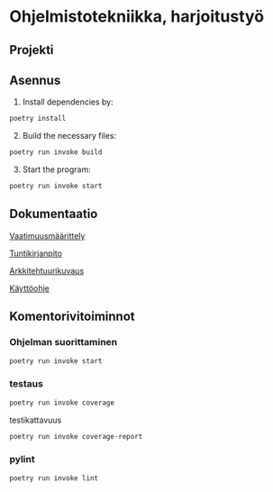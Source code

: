 # Ohjelmistotekniikka, harjoitustyö

## Projekti


## Asennus

1. Install dependencies by:

```bash
poetry install
```

2. Build the necessary files:

```bash
poetry run invoke build
```

3. Start the program:

```bash
poetry run invoke start
```

## Dokumentaatio

[Vaatimuusmäärittely](https://github.com/Ahannila/ot-harjoitustyo/blob/master/dokumentaatio/vaatimuusm%C3%A4%C3%A4rittely.md)

[Tuntikirjanpito](https://github.com/Ahannila/ot-harjoitustyo/blob/master/dokumentaatio/tuntikirjanpito.md)

[Arkkitehtuurikuvaus](https://github.com/Ahannila/ot-harjoitustyo/blob/master/dokumentaatio/arkkitehtuuri.md)

[Käyttöohje]()




## Komentorivitoiminnot
### Ohjelman suorittaminen
```bash
poetry run invoke start
```
### testaus
```bash
poetry run invoke coverage
```
testikattavuus
```bash
poetry run invoke coverage-report
```
### pylint
```bash
poetry run invoke lint
```



